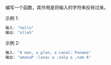 
编写一个函数，其作用是将输入的字符串反转过来。

示例 1:

```java
输入: "hello"
输出: "olleh"

```
示例 2:

```java
输入: "A man, a plan, a canal: Panama"
输出: "amanaP :lanac a ,nalp a ,nam A"
```